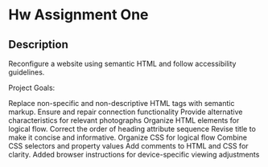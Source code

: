 
# Hw Assignment One

## Description

Reconfigure a website using semantic HTML and follow accessibility guidelines.

Project Goals:

Replace non-specific and non-descriptive HTML tags with semantic markup.
Ensure and repair connection functionality
Provide alternative characteristics for relevant photographs
Organize HTML elements for logical flow.
Correct the order of heading attribute sequence
Revise title to make it concise and informative.
Organize CSS for logical flow
Combine CSS selectors and property values
Add comments to HTML and CSS for clarity.
Added browser instructions for device-specific viewing adjustments
